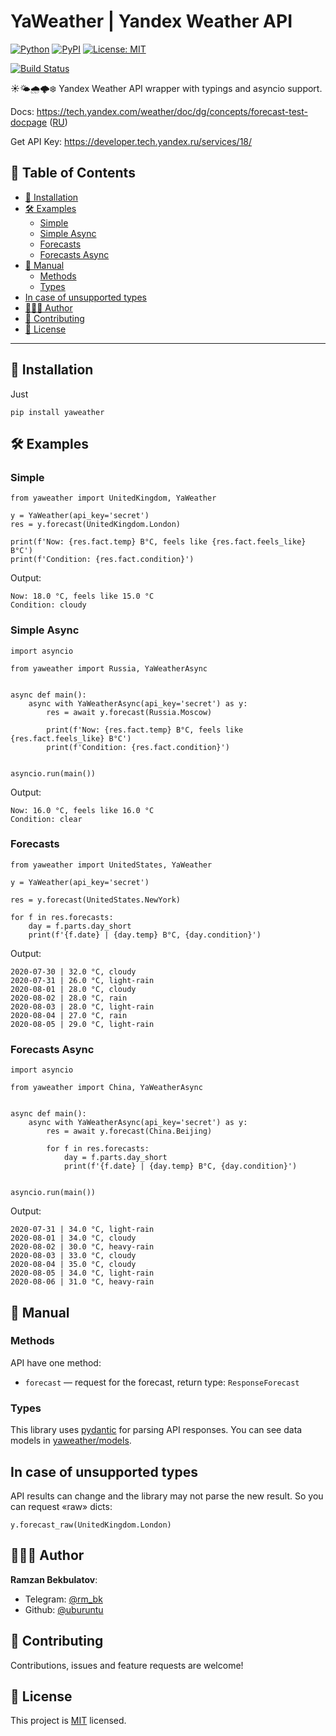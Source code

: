 # YaWeather | Yandex Weather API

[![Python](https://img.shields.io/badge/Python-3.6%20%7C%203.7%20%7C%203.8-blue.svg?longCache=true)]()
[![PyPI](https://img.shields.io/pypi/v/yaweather.svg)](https://pypi.python.org/pypi/yaweather)
[![License: MIT](https://img.shields.io/badge/License-MIT-green.svg)](https://github.com/uburuntu/yaweather/blob/master/LICENSE)

[![Build Status](https://travis-ci.org/uburuntu/yaweather.svg?branch=master)](https://travis-ci.org/uburuntu/yaweather)

☀️🌤🌧🌩❄️ Yandex Weather API wrapper with typings and asyncio support.

Docs: https://tech.yandex.com/weather/doc/dg/concepts/forecast-test-docpage ([RU](https://yandex.ru/dev/weather/doc/dg/concepts/forecast-test-docpage/))

Get API Key: https://developer.tech.yandex.ru/services/18/

## 📝 Table of Contents

- [🎒 Installation](#-installation)
- [🛠 Examples](#-examples)
  - [Simple](#simple)
  - [Simple Async](#simple-async)
  - [Forecasts](#forecasts)
  - [Forecasts Async](#forecasts-async)
- [📜 Manual](#-manual)
  - [Methods](#methods)
  - [Types](#types)
- [In case of unsupported types](#in-case-of-unsupported-types)
- [👨🏻‍💻 Author](#-author)
- [💬 Contributing](#-contributing)
- [📝 License](#-license)


---

## 🎒 Installation
Just
```
pip install yaweather
```

## 🛠 Examples

### Simple

```python3
from yaweather import UnitedKingdom, YaWeather

y = YaWeather(api_key='secret')
res = y.forecast(UnitedKingdom.London)

print(f'Now: {res.fact.temp} В°C, feels like {res.fact.feels_like} В°C')
print(f'Condition: {res.fact.condition}')

```
Output:
```text
Now: 18.0 °C, feels like 15.0 °C
Condition: cloudy
```

### Simple Async

```python3
import asyncio

from yaweather import Russia, YaWeatherAsync


async def main():
    async with YaWeatherAsync(api_key='secret') as y:
        res = await y.forecast(Russia.Moscow)

        print(f'Now: {res.fact.temp} В°C, feels like {res.fact.feels_like} В°C')
        print(f'Condition: {res.fact.condition}')


asyncio.run(main())

```
Output:
```text
Now: 16.0 °C, feels like 16.0 °C
Condition: clear
```

### Forecasts

```python3
from yaweather import UnitedStates, YaWeather

y = YaWeather(api_key='secret')

res = y.forecast(UnitedStates.NewYork)

for f in res.forecasts:
    day = f.parts.day_short
    print(f'{f.date} | {day.temp} В°C, {day.condition}')

```
Output:
```text
2020-07-30 | 32.0 °C, cloudy
2020-07-31 | 26.0 °C, light-rain
2020-08-01 | 28.0 °C, cloudy
2020-08-02 | 28.0 °C, rain
2020-08-03 | 28.0 °C, light-rain
2020-08-04 | 27.0 °C, rain
2020-08-05 | 29.0 °C, light-rain
```

### Forecasts Async

```python3
import asyncio

from yaweather import China, YaWeatherAsync


async def main():
    async with YaWeatherAsync(api_key='secret') as y:
        res = await y.forecast(China.Beijing)

        for f in res.forecasts:
            day = f.parts.day_short
            print(f'{f.date} | {day.temp} В°C, {day.condition}')


asyncio.run(main())

```
Output:
```text
2020-07-31 | 34.0 °C, light-rain
2020-08-01 | 34.0 °C, cloudy
2020-08-02 | 30.0 °C, heavy-rain
2020-08-03 | 33.0 °C, cloudy
2020-08-04 | 35.0 °C, cloudy
2020-08-05 | 34.0 °C, light-rain
2020-08-06 | 31.0 °C, heavy-rain
```

## 📜 Manual

### Methods
API have one method:
* `forecast` — request for the forecast, return type: `ResponseForecast`

### Types
This library uses [pydantic](https://github.com/samuelcolvin/pydantic/) for parsing API responses.
You can see data models in [yaweather/models](yaweather/models).

## In case of unsupported types
API results can change and the library may not parse the new result. So you can request «raw» dicts: 
```python3
y.forecast_raw(UnitedKingdom.London)
```

## 👨🏻‍💻 Author

**Ramzan Bekbulatov**:
- Telegram: [@rm_bk](https://t.me/rm_bk)
- Github: [@uburuntu](https://github.com/uburuntu)

## 💬 Contributing

Contributions, issues and feature requests are welcome! 

## 📝 License

This project is [MIT](https://github.com/uburuntu/yaweather/blob/master/LICENSE) licensed.
